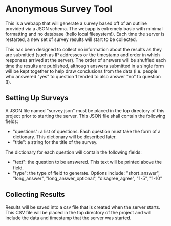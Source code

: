 # Anonymous Survey Tool
This is a webapp that will generate a survey based off of an outline provided via a JSON schema. The webapp is extremely basic with minimal formatting and no database (hello local filesystem!). Each time the server is restarted, a new set of survey results will start to be collected.

This has been designed to collect no information about the results as they are submitted (such as IP addresses or the timestamp and order in which responses arrived at the server). The order of answers will be shuffled each time the results are published, although answers submitted in a single form will be kept together to help draw conclusions from the data (i.e. people who answered "yes" to question 1 tended to also answer "no" to question 3).

## Setting Up Surveys
A JSON file named "survey.json" must be placed in the top directory of this project prior to starting the server. This JSON file shall contain the following fields:
* "questions": a list of questions. Each question must take the form of a dictionary. This dictionary will be described later.
* "title": a string for the title of the survey.

The dictionary for each question will contain the following fields:
* "text": the question to be answered. This text will be printed above the field.
* "type": the type of field to generate. Options include: "short_answer", "long_answer", "long_answer_optional", "disagree_agree", "1-5", "1-10"

## Collecting Results
Results will be saved into a csv file that is created when the server starts. This CSV file will be placed in the top directory of the project and will include the data and timestamp that the server was started.

